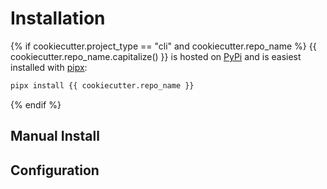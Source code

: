 # Installation
{% if cookiecutter.project_type == "cli" and cookiecutter.repo_name %}
{{ cookiecutter.repo_name.capitalize() }} is hosted on [PyPi](https://pypi.org) and is easiest installed with [pipx](https://pipx.pypa.io/stable/):

```sh
pipx install {{ cookiecutter.repo_name }}
```
{% endif %}
## Manual Install

## Configuration
